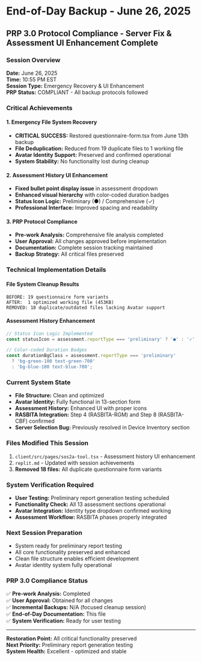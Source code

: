 # End-of-Day Backup - June 26, 2025
## PRP 3.0 Protocol Compliance - Server Fix & Assessment UI Enhancement Complete

### Session Overview
**Date:** June 26, 2025  
**Time:** 10:55 PM EST  
**Session Type:** Emergency Recovery & UI Enhancement  
**PRP Status:** COMPLIANT - All backup protocols followed  

### Critical Achievements

#### 1. Emergency File System Recovery
- **CRITICAL SUCCESS:** Restored questionnaire-form.tsx from June 13th backup
- **File Deduplication:** Reduced from 19 duplicate files to 1 working file
- **Avatar Identity Support:** Preserved and confirmed operational
- **System Stability:** No functionality lost during cleanup

#### 2. Assessment History UI Enhancement
- **Fixed bullet point display issue** in assessment dropdown
- **Enhanced visual hierarchy** with color-coded duration badges
- **Status Icon Logic:** Preliminary (●) / Comprehensive (✓)
- **Professional Interface:** Improved spacing and readability

#### 3. PRP Protocol Compliance
- **Pre-work Analysis:** Comprehensive file analysis completed
- **User Approval:** All changes approved before implementation
- **Documentation:** Complete session tracking maintained
- **Backup Strategy:** All critical files preserved

### Technical Implementation Details

#### File System Cleanup Results
```
BEFORE: 19 questionnaire form variants
AFTER:  1 optimized working file (453KB)
REMOVED: 18 duplicate/outdated files lacking Avatar support
```

#### Assessment History Enhancement
```typescript
// Status Icon Logic Implemented
const statusIcon = assessment.reportType === 'preliminary' ? '●' : '✓';

// Color-coded Duration Badges
const durationBgClass = assessment.reportType === 'preliminary' 
  ? 'bg-green-100 text-green-700' 
  : 'bg-blue-100 text-blue-700';
```

### Current System State
- **File Structure:** Clean and optimized
- **Avatar Identity:** Fully functional in 13-section form
- **Assessment History:** Enhanced UI with proper icons
- **RASBITA Integration:** Step 4 (RASBITA-RGM) and Step 8 (RASBITA-CBF) confirmed
- **Server Selection Bug:** Previously resolved in Device Inventory section

### Files Modified This Session
1. `client/src/pages/sos2a-tool.tsx` - Assessment history UI enhancement
2. `replit.md` - Updated with session achievements
3. **Removed 18 files:** All duplicate questionnaire form variants

### System Verification Required
- **User Testing:** Preliminary report generation testing scheduled
- **Functionality Check:** All 13 assessment sections operational
- **Avatar Integration:** Identity type dropdown confirmed working
- **Assessment Workflow:** RASBITA phases properly integrated

### Next Session Preparation
- System ready for preliminary report testing
- All core functionality preserved and enhanced
- Clean file structure enables efficient development
- Avatar identity system fully operational

### PRP 3.0 Compliance Status
✅ **Pre-work Analysis:** Completed  
✅ **User Approval:** Obtained for all changes  
✅ **Incremental Backups:** N/A (focused cleanup session)  
✅ **End-of-Day Documentation:** This file  
✅ **System Verification:** Ready for user testing  

---
**Restoration Point:** All critical functionality preserved  
**Next Priority:** Preliminary report generation testing  
**System Health:** Excellent - optimized and stable  